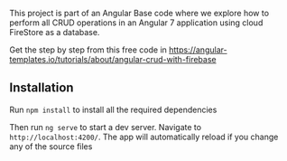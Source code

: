 This project is part of an Angular Base code where we explore how to perform all CRUD operations in an Angular 7 application using cloud FireStore as a database.

Get the step by step from this free code in https://angular-templates.io/tutorials/about/angular-crud-with-firebase

## Installation

Run `npm install` to install all the required dependencies

Then run `ng serve` to start a dev server.
Navigate to `http://localhost:4200/`. The app will automatically reload if you change any of the source files
